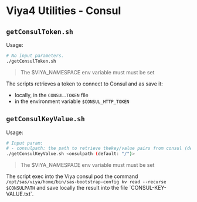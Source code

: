 # Viya4 Utilities - Consul

## `getConsulToken.sh`

Usage:

```bash
# No input parameters.
./getConsulToken.sh
```

> The $VIYA_NAMESPACE env variable must must be set

The scripts retrieves a token to connect to Consul and as save it:
- locally, in the `CONSUL.TOKEN` file
- in the environment variable `$CONSUL_HTTP_TOKEN`

## `getConsulKeyValue.sh`

Usage:

```bash
# Input param:
# - consulpath: the path to retrieve thekey/value pairs from consul (default: "/")
./getConsulKeyValue.sh <onsulpath (default: "/")>
```

> The $VIYA_NAMESPACE env variable must must be set

The script exec into the Viya consul pod the command `/opt/sas/viya/home/bin/sas-bootstrap-config kv read --recurse $CONSULPATH` and save locally the result into the file ´CONSUL-KEY-VALUE.txt`.
